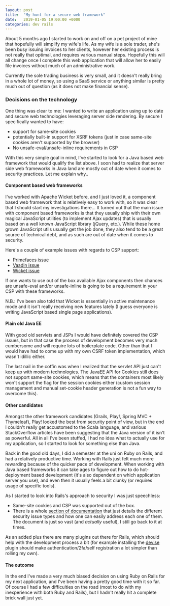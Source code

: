```yaml
---
layout: post
title:  "My hunt for a secure web framework"
date:   2019-01-05 19:00:00 +0000
categories: dev rails
---
```


About 5 months ago I started to work on and off on a pet project of mine that hopefully will simplify my wife's life. As
my wife is a sole trader, she's been busy issuing invoices to her clients, however her existing process is not really
that optimal, and requires various manual steps. Hopefully this will all change once I complete this web application
that will allow her to easily file invoices without much of an administrative work.

Currently the sole trading business is very small, and it doesn't really bring in a whole lot of money, so using a
SaaS service or anything similar is pretty much out of question (as it does not make financial sense).

### Decisions on the technology

One thing was clear to me: I wanted to write an application using up to date and secure web technologies leveraging
server side rendering. By secure I specifically wanted to have:
* support for same-site cookies
* potentially built-in support for XSRF tokens (just in case same-site cookies aren't supported by the browser)
* No unsafe-eval/unsafe-inline requirements in CSP

With this very simple goal in mind, I've started to look for a Java based web framework that would qualify the list
above. I soon had to realize that server side web frameworks in Java land are mostly out of date when it comes to
security practices. Let me explain why..

#### Component based web frameworks

I've worked with Apache Wicket before, and I just loved it, a component based web framework that is relatively easy to
work with, so it was clear that I should start my investigations there... It turned out that the main issue with
component based frameworks is that they usually ship with their own magical JavaScript utilities (to implement Ajax
updates) that is usually based on a well known JavaScript library (jQuery, etc.). While these home grown JavaScript
utils usually get the job done, they also tend to be a great source of technical debt, and as such are out of date when
it comes to security.

Here's a couple of example issues with regards to CSP support:
* [Primefaces issue]
* [Vaadin issue]
* [Wicket issue]

If one wants to use out of the box available Ajax components then chances are unsafe-eval and/or unsafe-inline is going
to be a requirement in your CSP with these frameworks.

N.B.: I've been also told that Wicket is essentially in active maintenance mode and it isn't really receiving new
features lately (I guess everyone is writing JavaScript based single page applications).

#### Plain old Java EE

With good old servlets and JSPs I would have definitely covered the CSP issues, but in that case the process of
development becomes very much cumbersome and will require lots of boilerplate code. Other than that I would have had to
come up with my own CSRF token implementation, which wasn't idillic either.

The last nail in the coffin was when I realized that the servlet API just can't keep up with modern technologies. The
JavaEE API for Cookies still does not support same-site cookies, which means that the containers most likely won't
support the flag for the session cookies either (custom session management and manual set-cookie header generation is
not a fun way to overcome this).

#### Other candidates

Amongst the other framework candidates (Grails, Play!, Spring MVC + Thymeleaf), Play! looked the best from security
point of view, but in the end I couldn't really get accustomed to the Scala language, and various StackOverflow articles
have been suggesting that the Java version of it isn't as powerful. All in all I've been stuffed, I had no idea what to
actually use for my application, so I started to look for something else than Java.

Back in the good old days, I did a semester at the uni on Ruby on Rails, and had a relatively productive time. Working
with Rails just felt much more rewarding because of the quicker pace of development. When working with Java based
frameworks it can take ages to figure out how to do hot-deployment based development (it's also dependent on which
application server you use), and even then it usually feels a bit clunky (or requires usage of specific tools).

As I started to look into Rails's approach to security I was just speechless:
* Same-site cookies and CSP was supported out of the box.
* There is a whole [section of documentation] that just details the different security issue types and how one can
 easily address each one of them. The document is just so vast (and *actually* useful), I still go back to it at times.

As an added plus there are many plugins out there for Rails, which should help with the development process a bit (for
example installing the [devise] plugin should make authentication/2fa/self registration a lot simpler than rolling my
own).

#### The outcome

In the end I've made a very much biased decision on using Ruby on Rails for my next application, and I've been having
a pretty good time with it so far. Of course I had a few difficulties on the road (most to do with my inexperience with
both Ruby and Rails), but I hadn't really hit a complete brick wall just yet.

[Vaadin issue]: https://github.com/vaadin/framework/issues/5266
[Wicket issue]: https://issues.apache.org/jira/browse/WICKET-5406
[Primefaces issue]: https://github.com/primefaces/primefaces/issues/3505
[section of documentation]: https://guides.rubyonrails.org/security.html
[devise]: https://github.com/plataformatec/devise
